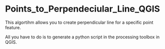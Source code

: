 # Points_to_Perpendeciular_Line_QGIS

This algortihm allows you to create perpendicular line for a specific point feature.

All you have to do is to generate a python script in the processing toolbox in QGIS.
